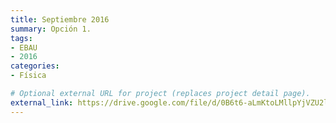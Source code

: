 ```yaml
---
title: Septiembre 2016
summary: Opción 1.
tags:
- EBAU
- 2016
categories:
- Física

# Optional external URL for project (replaces project detail page).
external_link: https://drive.google.com/file/d/0B6t6-aLmKtoLMllpYjVZU2lqR1k/view
---
```


